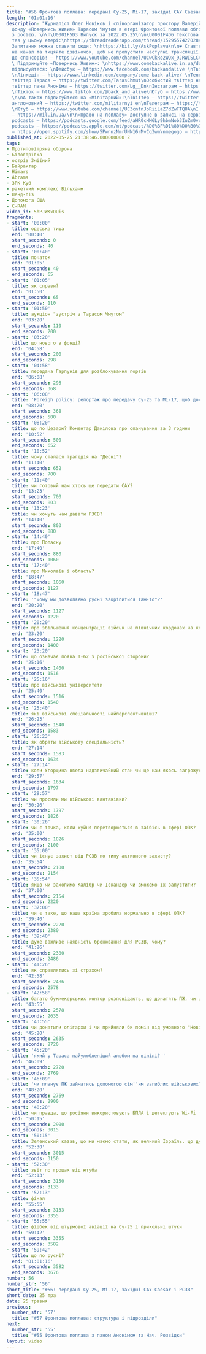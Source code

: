 ```yaml
---
title: "#56 Фронтова поплава: передані Су-25, Мі-17, західні САУ Caesar і РСЗВ"
length: '01:01:16'
description: "Журналіст Олег Новіков і співорганізатор простору Валерій Агєєв з головою
  фонду «Повернись живим» Тарасом Чмутом в етері Фронтової поплави обговорюють війну
  з росією. \n\n\U0001F5D3️ Випуск за 2022.05.25\n\n\U0001F4D6 Текстова версія основних
  тез у цьому етері:\nhttps://threadreaderapp.com/thread/1529557427028430848.html\n\n❓
  Запитання можна ставити сюди: \nhttps://bit.ly/AskPoplava\n\n❤️ Ставте лайк! Підписуйтеся
  на канал та тицяйте дзвіночок, щоб не пропустити наступні трансляції. А також доєднуйтеся
  до спонсорів! – https://www.youtube.com/channel/UCwCkRo2WQx_9JRWISLC47fw/join\n\n\U0001F4B8
  \ Підтримуйте «Повернись Живим»: \nhttps://www.comebackalive.in.ua/donate\n\nА також
  підписуйтеся: \nФейсбук – https://www.facebook.com/backandalive \nТвіттер – https://twitter.com/BackAndAlive/
  \nЛінкедін – https://www.linkedin.com/company/come-back-alive/ \nТелеграм – https://t.me/savelifeua\nОсобистий
  твіттер Тараса – https://twitter.com/TarasChmut\nОсобистий твіттер начальника розвідки – https://twitter.com/tarnovski_john\nОсобистий
  твіттер пана Аноніма – https://twitter.com/Lg__Dn\nІнстаграм – https://www.instagram.com/savelife.in.ua/
  \nТікток – https://www.tiktok.com/@back_and_alive\nЮтуб – https://www.youtube.com/channel/UCGIa6LSAw2Cl_P-DFv2pHXQ
  \n\nА також підписуйтеся на «Мілітарний»:\nТвіттер – https://twitter.com/mil_in_ua\nТвіттер
  англомовний – https://twitter.com/militarnyi_en\nТелеграм – https://t.me/milinua
  \nЮтуб – https://www.youtube.com/channel/UC3cntnJoRiiLaZ7dZwTTQ8A\nІ читайте сайт
  – https://mil.in.ua/\n\n«Право на поплаву» доступне в записі на сервісах: \ngoogle
  podcasts – https://podcasts.google.com/feed/aHR0cHM6Ly9hbmNob3IuZm0vcy84ODhiMzE0Yy9wb2RjYXN0L3Jzcw\napple
  podcasts – https://podcasts.apple.com/mt/podcast/%D0%BF%D1%80%D0%B0%D0%B2%D0%BE-%D0%BD%D0%B0-%D0%BF%D0%BE%D0%BF%D0%BB%D0%B0%D0%B2%D1%83/id1613491809\nspotify
  – https://open.spotify.com/show/5PwnnzNmrUNN16rMvCq3wm\nmegogo – https://megogo.page.link/tA2y\n\n0"
published_at: 2022-05-25 21:38:46.000000000 Z
tags:
- Протиповітряна оборона
- Білогорівка
- острів Зміїний
- Байрактар
- Himars
- Abrams
- ЗРК Куб
- ракетний комплекс Вільха-м
- Ленд-ліз
- Допомога США
- C-RAM
video_id: 5hPJWKxDUis
fragments:
- start: '00:00'
  title: одеська тиша
  end: '00:40'
  start_seconds: 0
  end_seconds: 40
- start: '00:40'
  title: початок
  end: '01:05'
  start_seconds: 40
  end_seconds: 65
- start: '01:05'
  title: як справи?
  end: '01:50'
  start_seconds: 65
  end_seconds: 110
- start: '01:50'
  title: аукціон "зустріч з Тарасом Чмутом"
  end: '03:20'
  start_seconds: 110
  end_seconds: 200
- start: '03:20'
  title: що нового в фонді?
  end: '04:58'
  start_seconds: 200
  end_seconds: 298
- start: '04:58'
  title: передача Гарпунів для розблокування портів
  end: '06:08'
  start_seconds: 298
  end_seconds: 368
- start: '06:08'
  title: 'Foreigh policy: репортаж про передачу Су-25 та Мі-17, щоб доставити в Україну'
  end: '08:20'
  start_seconds: 368
  end_seconds: 500
- start: '08:20'
  title: що по Цезарю? Коментар Данілова про опанування за 3 години
  end: '10:52'
  start_seconds: 500
  end_seconds: 652
- start: '10:52'
  title: чому сталася трагедія на "Десні"?
  end: '11:40'
  start_seconds: 652
  end_seconds: 700
- start: '11:40'
  title: чи готовий нам хтось ще передати САУ?
  end: '13:23'
  start_seconds: 700
  end_seconds: 803
- start: '13:23'
  title: чи хочуть нам давати РЗСВ?
  end: '14:40'
  start_seconds: 803
  end_seconds: 880
- start: '14:40'
  title: про Попасну
  end: '17:40'
  start_seconds: 880
  end_seconds: 1060
- start: '17:40'
  title: про Миколаїв і область?
  end: '18:47'
  start_seconds: 1060
  end_seconds: 1127
- start: '18:47'
  title: '"чому ми дозволяємо русні закріпитися там-то"?'
  end: '20:20'
  start_seconds: 1127
  end_seconds: 1220
- start: '20:20'
  title: про збільшення концентрації військ на північних кордонах на кордоні з Білоруссієй
  end: '23:20'
  start_seconds: 1220
  end_seconds: 1400
- start: '23:20'
  title: що означає поява Т-62 з російської сторони?
  end: '25:16'
  start_seconds: 1400
  end_seconds: 1516
- start: '25:16'
  title: про військові університети
  end: '25:40'
  start_seconds: 1516
  end_seconds: 1540
- start: '25:40'
  title: які військові спеціальності найперспективніші?
  end: '26:23'
  start_seconds: 1540
  end_seconds: 1583
- start: '26:23'
  title: як обрати військову спеціальність?
  end: '27:14'
  start_seconds: 1583
  end_seconds: 1634
- start: '27:14'
  title: коли Угорщина ввела надзвичайний стан чи це нам якось загрожує?
  end: '29:57'
  start_seconds: 1634
  end_seconds: 1797
- start: '29:57'
  title: чи просили ми військові вантажівки?
  end: '30:26'
  start_seconds: 1797
  end_seconds: 1826
- start: '30:26'
  title: чи є точка, коли хуйня перетворюється в заїбісь в сфері ОПК?
  end: '35:00'
  start_seconds: 1826
  end_seconds: 2100
- start: '35:00'
  title: чи існує захист від РСЗВ по типу активного захисту?
  end: '35:54'
  start_seconds: 2100
  end_seconds: 2154
- start: '35:54'
  title: якщо ми захопимо Калібр чи Іскандер чи зможемо їх запустити?
  end: '37:00'
  start_seconds: 2154
  end_seconds: 2220
- start: '37:00'
  title: чи є таке, що наша країна зробила нормально в сфері ОПК?
  end: '39:40'
  start_seconds: 2220
  end_seconds: 2380
- start: '39:40'
  title: дуже важливе наявність бронювання для РСЗВ, чому?
  end: '41:26'
  start_seconds: 2380
  end_seconds: 2486
- start: '41:26'
  title: як справлятись зі страхом?
  end: '42:58'
  start_seconds: 2486
  end_seconds: 2578
- start: '42:58'
  title: багато букмекерських контор розповідають, що донатять ПЖ, чи це правда?
  end: '43:55'
  start_seconds: 2578
  end_seconds: 2635
- start: '43:55'
  title: чи донатили олігархи і чи прийняли би поміч від умовного "Новінського"?
  end: '45:20'
  start_seconds: 2635
  end_seconds: 2720
- start: '45:20'
  title: 'який у Тараса найулюбленіший альбом на вінілі? '
  end: '46:09'
  start_seconds: 2720
  end_seconds: 2769
- start: '46:09'
  title: 'чи планує ПЖ займатись допомогою сім''ям загиблих військових? (tw: накрут)'
  end: '48:20'
  start_seconds: 2769
  end_seconds: 2900
- start: '48:20'
  title: чи правда, що росіяни використовують БПЛА і детектують Wi-Fi точки?
  end: '50:15'
  start_seconds: 2900
  end_seconds: 3015
- start: '50:15'
  title: Зеленський казав, що ми маємо стати, як великий Ізраїль. що думає Тарас?
  end: '52:30'
  start_seconds: 3015
  end_seconds: 3150
- start: '52:30'
  title: звіт по грошах від ютуба
  end: '52:13'
  start_seconds: 3150
  end_seconds: 3133
- start: '52:13'
  title: фінал
  end: '55:55'
  start_seconds: 3133
  end_seconds: 3355
- start: '55:55'
  title: фідбек від штурмової авіації на Су-25 і прикольні штуки
  end: '59:42'
  start_seconds: 3355
  end_seconds: 3582
- start: '59:42'
  title: що по русні?
  end: '01:01:16'
  start_seconds: 3582
  end_seconds: 3676
number: 56
number_str: '56'
short_title: "#56: передані Су-25, Мі-17, західні САУ Caesar і РСЗВ"
short_date: 25 тра
date: 25 травня
previous:
  number_str: '57'
  title: "#57 Фронтова поплава: структура і підрозділи"
next:
  number_str: '55'
  title: "#55 Фронтова поплава з паном Анонімом та Нач. Розвідки"
layout: video
---
```

